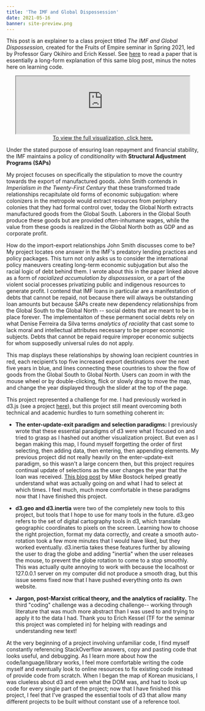 ```yaml
---
title: 'The IMF and Global Dispossession'
date: 2021-05-16
banner: site-preview.png
---
```


This post is an explainer to a class project titled _The IMF and Global Dispossession,_ created for the Fruits of Empire seminar in Spring 2021, led by Professor Gary Okihiro and Erich Kessel. See [here](https://github.com/18kimn/imf_loans/raw/main/text/paper.pdf) to read a paper that is essentially a long-form explanation of this same blog post, minus the notes here on learning code.

<p align="center">
  <iframe src="https://imfdispossession.info" width="90%" height={800}>
  </iframe>
  <br />
  <a href="https://imfdispossession.info"> To view the full visualization, click here.</a>
</p>

Under the stated purpose of ensuring loan repayment and financial stability, the IMF maintains a policy of _conditionality_ with **Structural Adjustment Programs (SAPs)**

My project focuses on specifically the stipulation to move the country towards the export of manufactured goods. John Smith contends in _Imperialism in the Twenty-First Century_ that these transformed trade relationships recapitulate old forms of economic subjugation: where colonizers in the metropole would extract resources from periphery colonies that they had formal control over, today the Global North extracts manufactured goods from the Global South. Laborers in the Global South produce these goods but are provided often-inhumane wages, while the value from these goods is realized in the Global North both as GDP and as corporate profit.

How do the import-export relationships John Smith discusses come to be? My project locates one answer in the IMF's predatory lending practices and policy packages. This turn not only asks us to consider the international policy maneuvers creating long-term economic subjugation but also the racial logic of debt behind them. I wrote about this in the paper linked above as a form of _racialized accumulation by dispossession,_ or a part of the violent social processes privatizing public and indigenous resources to generate profit. I contend that IMF loans in particular are a manifestation of debts that cannot be repaid, not because there will always be outstanding loan amounts but because SAPs create new dependency relationships from the Global South to the Global North -- social debts that are meant to be in place forever. The implementaiton of these permanent social debts rely on what Denise Ferreira da Silva terms _analytics of raciality_ that cast some to lack moral and intellectual attributes necessary to be proper economic subjects. Debts that cannot be repaid require improper economic subjects for whom supposedly universal rules do not apply.

This map displays these relationships by showing loan recipient countries in red, each recipient’s top five increased export destinations over the next five years in blue, and lines connecting these countries to show the flow of goods from the Global South to Global North. Users can zoom in with the mouse wheel or by double-clicking, flick or slowly drag to move the map, and change the year displayed through the slider at the top of the page.

This project represented a challenge for me. I had previously worked in d3.js (see a project [here](korean-music-map.info)), but this project still meant overcoming both technical and academic hurdles to turn something coherent in:

- **The enter-update-exit paradigm and selection paradigms:** I previously wrote that these essential paradigms of d3 were what I focused on and tried to grasp as I hashed out another visualization project. But even as I began making this map, I found myself forgetting the order of first selecting, then adding data, then entering, then appending elements. My previous project did not really heavily on the enter-update-exit paradigm, so this wasn't a large concern then, but this project requires continual update of selections as the user changes the year that the loan was received. [This blog post](https://bost.ocks.org/mike/selection/) by Mike Bostock helped greatly understand what was actually going on and what I had to select at which times. I feel much, much more comfortable in these paradigms now that I have finished this project.

- **d3.geo and d3.inertia** were two of the completely new tools to this project, but tools that I hope to use for many tools in the future. d3.geo refers to the set of digital cartography tools in d3, which translate geographic coordinates to pixels on the screen. Learning how to choose the right projection, format my data correctly, and create a smooth auto-rotation took a few more minutes that I would have liked, but they worked eventually. d3.inertia takes these features further by allowing the user to drag the globe and adding "inertia" when the user releases the mouse, to prevent the globe rotation to come to a stop smoothly. This was actually quite annoying to work with because the localhost or 127.0.0.1 server on my computer did not produce a smooth drag, but this issue seems fixed now that I have pushed everything onto its own website.

- **Jargon, post-Marxist critical theory, and the analytics of raciality.** The third "coding" challenge was a decoding challenge-- working through literature that was much more abstract than I was used to and trying to apply it to the data I had. Thank you to Erich Kessel (TF for the seminar this project was completed in) for helping with readings and understanding new text!

At the very beginning of a project involving unfamiliar code, I find myself constantly referencing StackOverflow answers, copy and pasting code that looks useful, and debugging. As I learn more about how the code/language/library works, I feel more comfortable writing the code myself and eventually look to online resources to fix existing code instead of provide code from scratch. When I began the map of Korean musicians, I was clueless about d3 and even what the DOM was, and had to look up code for every single part of the project; now that I have finished this project, I feel that I've grasped the essential tools of d3 that allow many different projects to be built without constant use of a reference tool.
